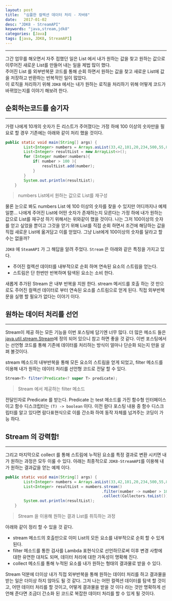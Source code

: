 ```yaml
---
layout: post
title:  "심플한 컬렉션 데이터 처리 - 자바8"
date:   2017-01-02
desc: "JDK8 - StreamAPI"
keywords: "java,stream,jdk8"
categories: [Java]
tags: [java, JDK8, StreamAPI]
---
```


----  

그간 업무를 해오면서 자주 접했던 일은 List 에서 내가 원하는 값을 찾고 원하는 값으로 이루어진 새로운 List를 만들어 내는 일을 제법 많이 했다.  
주어진 List 를 외부반복문 코드를 통해 순회 하면서 원하는 값을 찾고 새로운 List에 값을 저장하고 반환하는 반복적인 일이 많았다.  
이 로직을 처리하기 위해 `JDK8` 에서는 내가 원하는 로직을 처리하기 위해 어떻게 코드가 바뀌었는지를 이야기 해보려 한다.  

## **순회하는코드를 숨기자**

----

가령 나에게 10개의 숫자가 든 리스트가 주어졌다는 가정 하에 100 이상의 숫자만을 필요로 할 경우 기존에는 아래와 같이 처리 했을 것이다.  

```java
public static void main(String[] args) {
        List<Integer> numbers = Arrays.asList(33,42,101,20,234,500,55,89,110,21);
        List<Integer> resultList = new ArrayList<>();
        for (Integer number:numbers){
            if( number > 100 ){
                resultList.add(number);
            }
        }
        System.out.println(resultList);
    } 
```  
> numbers List에서 원하는 값으로 List를 재구성  

물론 눈으로 봐도 numbers List 에 100 이상의 숫자를 찾을 수 있지만 어디까지나 예제일뿐... 나에게 주어진 List에 어떤 숫자가 존재하는지 모른다는 가정 하에 내가 원하는 값으로 List를 재구성 하기 위해서는 위와같이 했을 것이다. 나는 그저 100이상의 숫자를 얻고 싶었을 뿐이고 그것을 얻기 위해 List를 직접 순회 하면서 조건에 해당하는 값을 직접 새로운 List에 옮겨담고 이를 얻었다. 그냥 List에게 100이상의 숫자를 달라고 할 수는 없을까?  

`JDK8` 에 `SteamAPI` 가 그 해답을 알려 주었다. `Stream` 은 아래와 같은 특징을 가지고 있다.  

* 주어진 컬렉션 데이터를 내부적으로 순회 하며 연속된 요소의 스트림을 얻는다.
* 스트림은 단 한번만 반복하며 탐색된 요소는 소비 한다.

새롭게 추가된 Stream 은 내부 반복을 지원 한다. stream 메서드를 호출 하는 것 만으로도 주어진 컬렉션 데이터로 부터 연속된 요소를 스트림으로 얻게 된다. 직접 외부반복문을 실행 할 필요가 없다는 이야기 이다.  

## **원하는 데이터 처리를 선언**

----

Stream이 제공 하는 모든 기능을 이번 포스팅에 담기엔 너무 많다. 더 많은 메소드 들은 [java.util.stream.Stream](http://docs.oracle.com/javase/8/docs/api/java/util/stream/Stream.html)에 정의 되어 있으니 참고 하면 좋을 것 같다. 이번 포스팅에서는 선언형 코드를 통해 기존에 데이터를 처리하는 방식이 얼마나 단순화 되는지 만을 살펴 볼것이다.

stream 메소드의 내부반복을 통해 모든 요소의 스트림을 얻게 되었고, filter 메소드를 이용해 내가 원하는 데이터 처리를 선언형 코드로 전달 할 수 있다.

```java
Stream<T> filter(Predicate<? super T> predicate);
```
> Stream 에서 제공하는 filter 메소드

전달인자로 Predicate 를 받는다. Predicate 는 test 메소드를 가진 함수형 인터페이스 이고 함수 디스크립터는 `(T) -> boolean` 이다. 이전 람다 포스팅 내용 중 함수 디스크립터를 알고 있다면 람다표현식으로 이를 간소화 하여 동작 자체를 넘겨주는 코딩이 가능 하다.

## **Stream 의 강력함!**

----

그리고 마지막으로 collect 를 통해 스트림에 누적된 요소를 특정 결과로 변환 시키면 내가 원하는 과정은 모두 이룰 수 있다. 아래는 최종적으로 `JDK8-StreamAPI`를 이용해 내가 원하는 결과값을 얻는 예제 이다.

```java
public static void main(String[] args) {
        List<Integer> numbers = Arrays.asList(33,42,101,20,234,500,55,89,110,21);
        List<Integer> resultList = numbers.stream()
                                          .filter(number -> number > 100)
                                          .collect(Collectors.toList());
        System.out.println(resultList);
    }
```
> Stream 을 이용해 원하는 결과 List를 취득하는 과정

아래와 같이 정리 할 수 있을 것 같다.

* stream 메소드의 호출만으로 이미 List의 모든 요소를 내부적으로 순회 할 수 있게 된다.
* filter 메소드를 통한 검사를 Lambda 표현식으로 선언하므로써 이후 변경 사항에 대한 유연한 대처도 되며, 데이터 처리에 대한 가독성이 명확해 진다.
* collect 메소드를 통해 누적된 요소를 내가 원하는 형태의 결과물로 받을 수 있다.

Stream 덕분에 더이상 내가 직접 외부반복을 통해 원하는 데이터 처리를 하고 결과물을 받는 일은 더이상 하지 않아도 될 것 같다. 그저 나는 어떤 컬렉션 데이터를 탐색 할 것이고, 어떤 데이터 처리를 할 것이고, 어떻게 결과물을 받을 것 이다 라는 것만 명확하게 선언해 준다면 조금더 간소화 된 코드로 복잡한 데이터 처리를 할 수 있게 될 것이다.